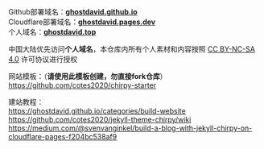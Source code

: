Github部署域名：**[ghostdavid.github.io](https://ghostdavid.github.io)**   
Cloudflare部署域名：**[ghostdavid.pages.dev](https://ghostdavid.pages.dev)**   
个人域名：**[ghostdavid.top](https://ghostdavid.top)**   

中国大陆优先访问**个人域名**，本仓库内所有个人素材和内容按照 [CC BY-NC-SA 4.0](https://creativecommons.org/licenses/by-nc-sa/4.0/deed.zh-hans) 许可协议进行授权

网站模板：（**请使用此模板创建，勿直接fork仓库**）    
https://github.com/cotes2020/chirpy-starter   

建站教程：  
https://ghostdavid.github.io/categories/build-website   
https://github.com/cotes2020/jekyll-theme-chirpy/wiki     
https://medium.com/@svenvanginkel/build-a-blog-with-jekyll-chirpy-on-cloudflare-pages-f204bc538af9   


 



